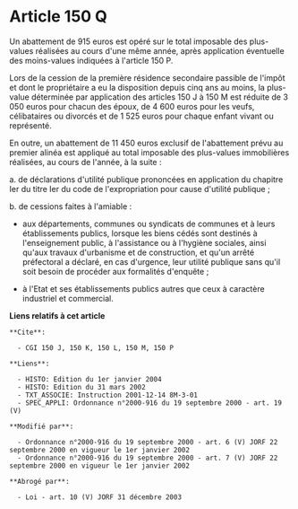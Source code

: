 # Article 150 Q

Un abattement de 915 euros est opéré sur le total imposable des plus-values réalisées au cours d'une même année, après
application éventuelle des moins-values indiquées à l'article 150 P.

Lors de la cession de la première résidence secondaire passible de l'impôt et dont le propriétaire a eu la disposition depuis
cinq ans au moins, la plus-value déterminée par application des articles 150 J à 150 M est réduite de 3 050 euros pour chacun
des époux, de 4 600 euros pour les veufs, célibataires ou divorcés et de 1 525 euros pour chaque enfant vivant ou représenté.

En outre, un abattement de 11 450 euros exclusif de l'abattement prévu au premier alinéa est appliqué au total imposable des
plus-values immobilières réalisées, au cours de l'année, à la suite :

a. de déclarations d'utilité publique prononcées en application du chapitre Ier du titre Ier du code de l'expropriation pour
cause d'utilité publique ;

b. de cessions faites à l'amiable :

- aux départements, communes ou syndicats de communes et à leurs établissements publics, lorsque les biens cédés sont
destinés à l'enseignement public, à l'assistance ou à l'hygiène sociales, ainsi qu'aux travaux d'urbanisme et de
construction, et qu'un arrêté préfectoral a déclaré, en cas d'urgence, leur utilité publique sans qu'il soit besoin de
procéder aux formalités d'enquête ;

- à l'Etat et ses établissements publics autres que ceux à caractère industriel et commercial.

**Liens relatifs à cet article**

	**Cite**:

	  - CGI 150 J, 150 K, 150 L, 150 M, 150 P

	**Liens**:

	  - HISTO: Edition du 1er janvier 2004
	  - HISTO: Edition du 31 mars 2002
	  - TXT_ASSOCIE: Instruction 2001-12-14 8M-3-01
	  - SPEC_APPLI: Ordonnance n°2000-916 du 19 septembre 2000 - art. 19 (V)

	**Modifié par**:

	  - Ordonnance n°2000-916 du 19 septembre 2000 - art. 6 (V) JORF 22 septembre 2000 en vigueur le 1er janvier 2002
	  - Ordonnance n°2000-916 du 19 septembre 2000 - art. 7 (V) JORF 22 septembre 2000 en vigueur le 1er janvier 2002

	**Abrogé par**:

	  - Loi - art. 10 (V) JORF 31 décembre 2003
